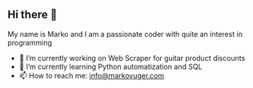 ## Hi there 👋

My name is Marko and I am a passionate coder with quite an interest in programming

- 🔭 I’m currently working on Web Scraper for guitar product discounts
- 🌱 I’m currently learning Python automatization and SQL
- 📫 How to reach me: [info@markovuger.com](info@markovuger.com)


<!--
**VugerMarko/vugermarko** is a ✨ _special_ ✨ repository because its `README.md` (this file) appears on your GitHub profile.

Here are some ideas to get you started:

- 👯 I’m looking to collaborate on ...
- 🤔 I’m looking for help with ...
- 💬 Ask me about ...
- 😄 Pronouns: ...
- ⚡ Fun fact: ...
-->
